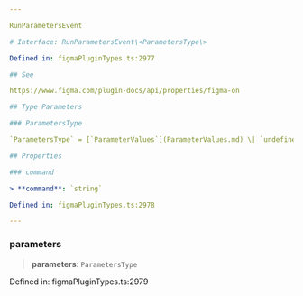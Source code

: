 ```yaml
---

RunParametersEvent

# Interface: RunParametersEvent\<ParametersType\>

Defined in: figmaPluginTypes.ts:2977

## See

https://www.figma.com/plugin-docs/api/properties/figma-on

## Type Parameters

### ParametersType

`ParametersType` = [`ParameterValues`](ParameterValues.md) \| `undefined`

## Properties

### command

> **command**: `string`

Defined in: figmaPluginTypes.ts:2978

---
```


### parameters

> **parameters**: `ParametersType`

Defined in: figmaPluginTypes.ts:2979
